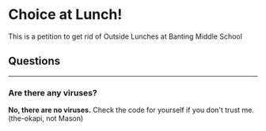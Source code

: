 # Choice at Lunch!
This is a petition to get rid of Outside Lunches at Banting Middle School

## Questions
****
### Are there any viruses?
**No, there are no viruses.** Check the code for yourself if you don't trust me. (the-okapi, not Mason)
